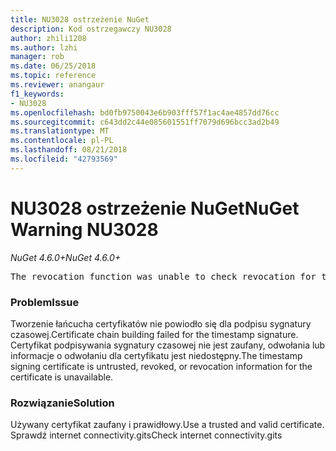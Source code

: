 ```yaml
---
title: NU3028 ostrzeżenie NuGet
description: Kod ostrzegawczy NU3028
author: zhili1208
ms.author: lzhi
manager: rob
ms.date: 06/25/2018
ms.topic: reference
ms.reviewer: anangaur
f1_keywords:
- NU3028
ms.openlocfilehash: bd0fb9750043e6b903fff57f1ac4ae4857dd76cc
ms.sourcegitcommit: c643dd2c44e085601551ff7079d696bcc3ad2b49
ms.translationtype: MT
ms.contentlocale: pl-PL
ms.lasthandoff: 08/21/2018
ms.locfileid: "42793569"
---
```

# <a name="nuget-warning-nu3028"></a><span data-ttu-id="8f296-103">NU3028 ostrzeżenie NuGet</span><span class="sxs-lookup"><span data-stu-id="8f296-103">NuGet Warning NU3028</span></span>

<span data-ttu-id="8f296-104">*NuGet 4.6.0+*</span><span class="sxs-lookup"><span data-stu-id="8f296-104">*NuGet 4.6.0+*</span></span>

<pre>The revocation function was unable to check revocation for the certificate.</pre>

### <a name="issue"></a><span data-ttu-id="8f296-105">Problem</span><span class="sxs-lookup"><span data-stu-id="8f296-105">Issue</span></span>
<span data-ttu-id="8f296-106">Tworzenie łańcucha certyfikatów nie powiodło się dla podpisu sygnatury czasowej.</span><span class="sxs-lookup"><span data-stu-id="8f296-106">Certificate chain building failed for the timestamp signature.</span></span> <span data-ttu-id="8f296-107">Certyfikat podpisywania sygnatury czasowej nie jest zaufany, odwołania lub informacje o odwołaniu dla certyfikatu jest niedostępny.</span><span class="sxs-lookup"><span data-stu-id="8f296-107">The timestamp signing certificate is untrusted, revoked, or revocation information for the certificate is unavailable.</span></span>

### <a name="solution"></a><span data-ttu-id="8f296-108">Rozwiązanie</span><span class="sxs-lookup"><span data-stu-id="8f296-108">Solution</span></span>
<span data-ttu-id="8f296-109">Używany certyfikat zaufany i prawidłowy.</span><span class="sxs-lookup"><span data-stu-id="8f296-109">Use a trusted and valid certificate.</span></span> <span data-ttu-id="8f296-110">Sprawdź internet connectivity.gits</span><span class="sxs-lookup"><span data-stu-id="8f296-110">Check internet connectivity.gits</span></span>
